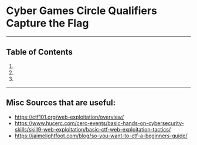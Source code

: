 # Cyber Games Circle Qualifiers Capture the Flag
---
## Table of Contents
1.
2.
3.
---
## Misc Sources that are useful:



- https://ctf101.org/web-exploitation/overview/
- https://www.hucerc.com/cerc-events/basic-hands-on-cybersecurity-skills/skill9-web-exploitation/basic-ctf-web-exploitation-tactics/
- https://jaimelightfoot.com/blog/so-you-want-to-ctf-a-beginners-guide/
